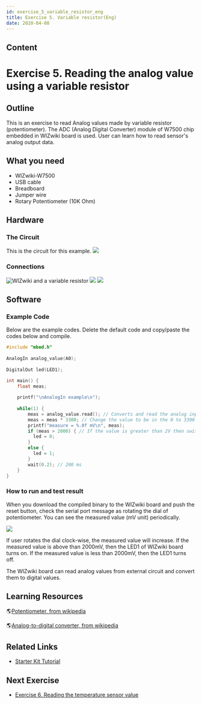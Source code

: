 ```yaml
---
id: exercise_5_variable_resistor_eng
title: Exercise 5. Variable resistor(Eng)
date: 2020-04-08
---
```



## Content
# Exercise 5. Reading the analog value using a variable resistor

## Outline

This is an exercise to read Analog values made by variable resistor
(potentiometer). The ADC (Analog Digital Converter) module of W7500 chip
embedded in WIZwiki board is used. User can learn how to read sensor's
analog output data.

## What you need

  - WIZwiki-W7500
  - USB cable
  - Breadboard
  - Jumper wire
  - Rotary Potentiometer (10K Ohm)

## Hardware

### The Circuit

This is the circuit for this example.
![](/document_framework/img/products/wizwiki_mbed_kit/kit_en/5_potentiometer_schem.png)

### Connections

![WIZwiki and a variable
resistor](/document_framework/img/products/wizwiki_mbed_kit/kit_en/5_board_all.jpg)
![](/document_framework/img/products/wizwiki_mbed_kit/kit_en/5_board_analog1.jpg)
![](/document_framework/img/products/wizwiki_mbed_kit/kit_en/5_board_analog2.jpg)

## Software

### Example Code

Below are the example codes. Delete the default code and copy/paste the
codes below and compile.

``` c
#include "mbed.h"
 
AnalogIn analog_value(A0);
 
DigitalOut led(LED1);

int main() {
    float meas;
    
    printf("\nAnalogIn example\n");
    
    while(1) {
        meas = analog_value.read(); // Converts and read the analog input value (value from 0.0 to 1.0)
        meas = meas * 3300; // Change the value to be in the 0 to 3300 range
        printf("measure = %.0f mV\n", meas);
        if (meas > 2000) { // If the value is greater than 2V then switch the LED on
          led = 0;
        }
        else {
          led = 1;
        }
        wait(0.2); // 200 ms
    }
}
```

### How to run and test result

When you download the compiled binary to the WIZwiki board and push the
reset button, check the serial port message as rotating the dial of
potentiometer. You can see the measured value (mV unit) periodically.

![](/document_framework/img/products/wizwiki_mbed_kit/kit_en/5_test_result.jpg)

If user rotates the dial clock-wise, the measured value will increase.
If the measured value is above than 2000mV, then the LED1 of WIZwiki
board turns on. If the measured value is less than 2000mV, then the LED1
turns off.

The WIZwiki board can read analog values from external circuit and
convert them to digital values.

## Learning Resources

🌎[Potentiometer, from
wikipedia](https://en.wikipedia.org/wiki/Potentiometer)

🌎[Analog-to-digital converter, from
wikipedia](https://en.wikipedia.org/wiki/Analog-to-digital_converter)

## Related Links

  * [Starter Kit Tutorial](Tutorial(Eng).md)

## Next Exercise


  * [Exercise 6. Reading the temperature sensor value](Exercise_6._Temperature_sensor(Eng).md)
